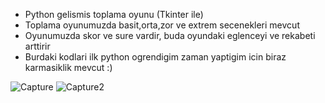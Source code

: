 * Python gelismis toplama oyunu (Tkinter ile)
* Toplama oyunumuzda basit,orta,zor ve extrem secenekleri mevcut
* Oyunumuzda skor ve sure vardir, buda oyundaki eglenceyi ve rekabeti arttirir
* Burdaki kodlari ilk python ogrendigim zaman yaptigim icin biraz karmasiklik mevcut :)

![Capture](https://github.com/user-attachments/assets/d0209954-da1d-43ef-b003-06f50f9fb02c)
![Capture2](https://github.com/user-attachments/assets/73e173ac-6759-42d1-8aa3-7b1c032d0ae2)
